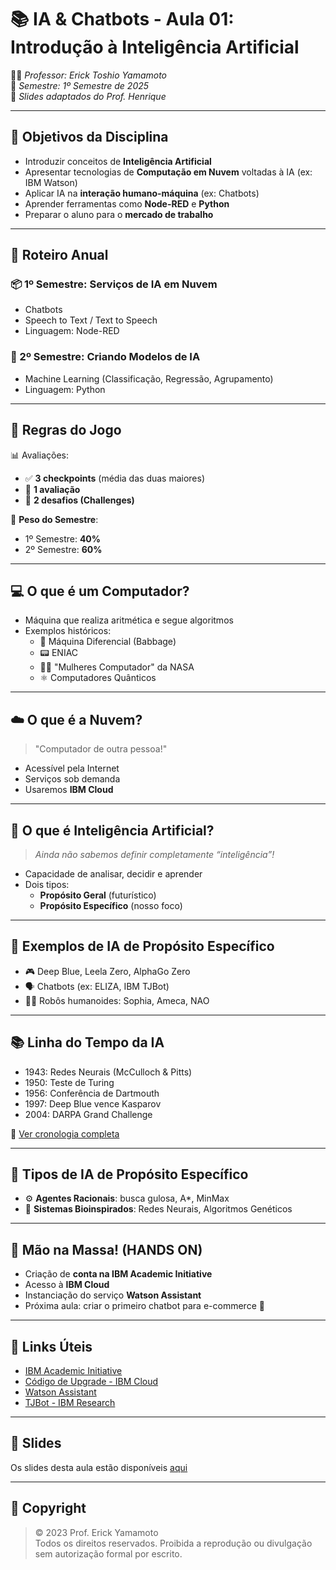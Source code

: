 
# 📚 IA & Chatbots - Aula 01: Introdução à Inteligência Artificial

👨‍🏫 *Professor: Erick Toshio Yamamoto*  
📅 *Semestre: 1º Semestre de 2025*  
🔗 *Slides adaptados do Prof. Henrique*

---

## 🎯 Objetivos da Disciplina

- Introduzir conceitos de **Inteligência Artificial**
- Apresentar tecnologias de **Computação em Nuvem** voltadas à IA (ex: IBM Watson)
- Aplicar IA na **interação humano-máquina** (ex: Chatbots)
- Aprender ferramentas como **Node-RED** e **Python**
- Preparar o aluno para o **mercado de trabalho**

---

## 🧭 Roteiro Anual

### 📦 1º Semestre: Serviços de IA em Nuvem
- Chatbots
- Speech to Text / Text to Speech
- Linguagem: Node-RED

### 🧠 2º Semestre: Criando Modelos de IA
- Machine Learning (Classificação, Regressão, Agrupamento)
- Linguagem: Python

---

## 📐 Regras do Jogo

📊 Avaliações:
- ✅ **3 checkpoints** (média das duas maiores)
- 📝 **1 avaliação**
- 🚀 **2 desafios (Challenges)**

📅 **Peso do Semestre**:
- 1º Semestre: **40%**
- 2º Semestre: **60%**

---

## 💻 O que é um Computador?

- Máquina que realiza aritmética e segue algoritmos
- Exemplos históricos:
  - 🔧 Máquina Diferencial (Babbage)
  - 📟 ENIAC
  - 👩‍💻 "Mulheres Computador" da NASA
  - ⚛️ Computadores Quânticos

---

## ☁️ O que é a Nuvem?

> "Computador de outra pessoa!"

- Acessível pela Internet
- Serviços sob demanda
- Usaremos **IBM Cloud**

---

## 🧠 O que é Inteligência Artificial?

> *Ainda não sabemos definir completamente “inteligência”!*

- Capacidade de analisar, decidir e aprender
- Dois tipos:
  - **Propósito Geral** (futurístico)
  - **Propósito Específico** (nosso foco)

---

## 🤖 Exemplos de IA de Propósito Específico

- 🎮 Deep Blue, Leela Zero, AlphaGo Zero
- 🗣️ Chatbots (ex: ELIZA, IBM TJBot)
- 🧍‍♀️ Robôs humanoides: Sophia, Ameca, NAO

---

## 📚 Linha do Tempo da IA

- 1943: Redes Neurais (McCulloch & Pitts)
- 1950: Teste de Turing
- 1956: Conferência de Dartmouth
- 1997: Deep Blue vence Kasparov
- 2004: DARPA Grand Challenge

📌 [Ver cronologia completa](https://en.wikipedia.org/wiki/Timeline_of_artificial_intelligence)

---

## 🧬 Tipos de IA de Propósito Específico

- ⚙️ **Agentes Racionais**: busca gulosa, A*, MinMax
- 🧪 **Sistemas Bioinspirados**: Redes Neurais, Algoritmos Genéticos

---

## 🧰 Mão na Massa! (HANDS ON)

- Criação de **conta na IBM Academic Initiative**
- Acesso à **IBM Cloud**
- Instanciação do serviço **Watson Assistant**
- Próxima aula: criar o primeiro chatbot para e-commerce 🛒

---

## 🔗 Links Úteis

- [IBM Academic Initiative](https://www.ibm.com/academic/home)
- [Código de Upgrade - IBM Cloud](https://www.ibm.com/academic/topic/cloud)
- [Watson Assistant](https://cloud.ibm.com/catalog/services/watson-assistant)
- [TJBot - IBM Research](https://www.research.ibm.com/tjbot/)

---

## 📄 Slides
Os slides desta aula estão disponíveis [aqui](./Aula%2001%20-%20Introdu%C3%A7%C3%A3o%20%C3%A0%20Intelig%C3%AAncia%20Artificial.pdf)

---

## 📝 Copyright

> © 2023 Prof. Erick Yamamoto  
Todos os direitos reservados. Proibida a reprodução ou divulgação sem autorização formal por escrito.

